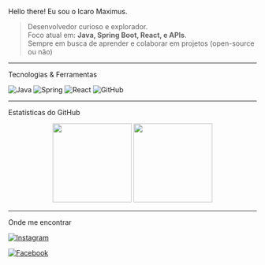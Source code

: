   Hello there! Eu sou o Icaro Maximus.

> Desenvolvedor curioso e explorador.  
> Foco atual em: **Java, Spring Boot, React, e APIs**.  
> Sempre em busca de aprender e colaborar em projetos (open-source ou não)

-------------------------------------------------------------------------------------------------------------------------------------------------------------------------------

  Tecnologias & Ferramentas
  
![Java](https://img.shields.io/badge/Java-ED8B00?style=for-the-badge&logo=java&logoColor=white)
![Spring](https://img.shields.io/badge/Spring-6DB33F?style=for-the-badge&logo=spring&logoColor=white)
![React](https://img.shields.io/badge/React-20232A?style=for-the-badge&logo=react&logoColor=61DAFB)
![GitHub](https://img.shields.io/badge/GitHub-100000?style=for-the-badge&logo=github&logoColor=white)

-------------------------------------------------------------------------------------------------------------------------------------------------------------------------------

  Estatísticas do GitHub
  
<div align="center">
  
  <!-- GitHub Stats -->
  <img height="160em" src="https://github-readme-stats.vercel.app/api?username=IcaroMax&show_icons=true&theme=tokyonight"/>
  
  <!-- Top Languages -->
  <img height="160em" src="https://github-readme-stats.vercel.app/api/top-langs/?username=IcaroMax&layout=compact&theme=tokyonight"/>
  
</div>

-------------------------------------------------------------------------------------------------------------------------------------------------------------------------------

  Onde me encontrar
  
[![Instagram](https://img.shields.io/badge/Instagram-E4405F?style=for-the-badge&logo=instagram&logoColor=white)](https://www.instagram.com/icaro.maximus/)  

[![Facebook](https://img.shields.io/badge/Facebook-1877F2?style=for-the-badge&logo=facebook&logoColor=white)](https://www.facebook.com/profile.php?id=61553172243278)
